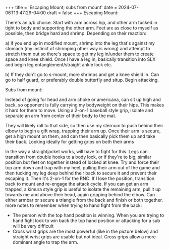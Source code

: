 +++
title = 'Escaping Mount; subs from mount'
date = 2024-07-06T13:47:29-04:00
draft = false
+++
Escaping Mount:

There's an a/b choice. Start with arm across hip, and other arm tucked in tight to body and supporting the other arm. Feet are as close to myself as possible, then bridge hard and shrimp. Depending on their reaction:

a) if you end up in modified mount, shrimp into the leg that's against my stomach (my instinct of shrimping other way is wrong) and attempt to stretch them out so there's space to get my leg in/under them to create space and knee shield. Once I have a leg in, basically transition into SLX and begin leg entanglement/straight ankle lock etc.

b) If they don't go to s-mount, more shrimps and get a knee shield in. Can go to half guard, or preferably double butterfly and situp. Begin attacking.


Subs from mount:

Instead of going for head and arm choke or americana, can sit up high and back, so opponent is fully carrying my bodyweight on their hips. This makes it hard for them to move. Using a 2-on-1 baseball style grip, isolate and separate an arm from center of their body to the mat.

They will likely roll to that side, so then use my sternum to push behind their elbow to begin a gift wrap, trapping their arm up. Once their arm is secure, get a high mount on them, and can then basically pick them up and take their back. Looking ideally for getting grips on both their arms

In the way a straightjacket works, will have to fight for this. Legs can transition from double hooks to a body lock, or if they're to big, similar position but feet on together instead of locked at knee. Try and force their top arm down and trap with my heel, pulling their arm out of the game and then tucking my leg deep behind their back to secure it and prevent their escaping it. Then it's 2-on-1 for the RNC. If I lose the position, transition back to mount and re-engage the attack cycle. If you can get an arm trapped, a kimura style grip is useful to isolate the remaining arm, pull it up towards me and above their head, again gripping behind the elbow. Can either armbar or secure a triangle from the back and finish or both together.
more notes to remember when trying to hand fight from the back:

- The person with the top hand position is winning. When you are trying to hand fight look to win back the top hand position or attacking for a sub will be very difficult
- Cross wrist grips are the most powerful (like in the picture below) and straight wrist grips are usable but not ideal. Cross grips allow a more dominant angle to trap the arm.
